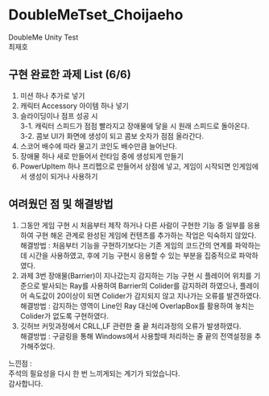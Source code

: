 # DoubleMeTset_Choijaeho
DoubleMe Unity Test\
최재호

구현 완료한 과제 List (6/6)
---
1. 미션 하나 추가로 넣기
2. 캐릭터 Accessory 아이템 하나 넣기 
3. 슬라이딩이나 점프 성공 시 \
   3-1. 캐릭터 스피드가 점점 빨라지고 장애물에 닿을 시 원래 스피드로 돌아온다.\
   3-2. 콤보 UI가 화면에 생성이 되고 콤보 숫자가 점점 올라간다.
4. 스코어 배수에 따라 물고기 코인도 배수만큼 늘어난다. 
5. 장애물 하나 새로 만들어서 런타임 중에 생성되게 만들기 
6. PowerUpItem 하나 프리펩으로 만들어서 상점에 넣고, 게임이 시작되면 인게임에서 생성이 되거나 사용하기


여려웠던 점 및 해결방법
---
1. 그동안 게임 구현 시 처음부터 제작 하거나 다른 사람이 구현한 기능 중 일부를 응용하여 구현 해온 관계로 완성된 게임에 컨텐츠를 추가하는 작업은 익숙하지 않았다.\
    해결방법 : 처음부터 기능을 구현하기보다는 기존 게임의 코드간의 연계를 파악하는데 시간을 사용하였고, 후에 기능 구현시 응용할 수 있는 부분을 집중적으로 파악하였다.
2. 과제 3번 장애물(Barrier)이 지나갔는지 감지하는 기능 구현 시 플레이어 위치를 기준으로 발사되는 Ray를 사용하여 Barrier의 Colider를 감지하려 하였으나, 플레이어 속도값이 20이상이 되면 Colider가 감지되지 않고 지나가는 오류를 발견하였다.\
    해결방법 : 감지하는 영역이 Line인 Ray 대신에 OverlapBox를 활용하여 놓치는 Colider가 없도록 구현하였다.
4. 깃허브 커밋과정에서 CRLL,LF 관련한 줄 끝 처리과정의 오류가 발생하였다.\
    해결방법 : 구글링을 통해 Windows에서 사용할때 처리하는 줄 끝의 전역설정을 추가해주었다.

느낀점 :\
주석의 필요성을 다시 한 번 느끼게되는 계기가 되었습니다.\
감사합니다.
